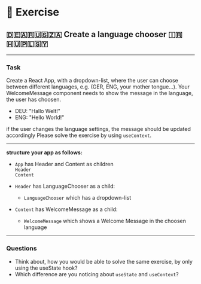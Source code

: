 
# :cartwheeling: Exercise


## :de::argentina::us::south_africa: Create a language chooser :iran::hungary::poland::syria:

---
### Task

Create a React App, with a dropdown-list, where the user can choose between different languages,
e.g. (GER, ENG, your mother tongue...). Your WelcomeMessage component needs to show the message in the language, the user has choosen.

- DEU: "Hallo Welt!"
- ENG: "Hello World!"

if the user changes the language settings, the message should be updated accordingly
Please solve the exercise by using `useContext`.

---

**structure your app as follows:**

- `App` has Header and Content as children\
    `Header`\
    `Content`

- `Header` has LanguageChooser as a child:
  - `LanguageChooser` which has a dropdown-list
- `Content` has WelcomeMessage as a child:
  - `WelcomeMessage` which shows a Welcome Message in the choosen language

---

### Questions

- Think about, how you would be able to solve the same exercise, by only using the useState hook?
- Which difference are you noticing about `useState` and `useContext`?





